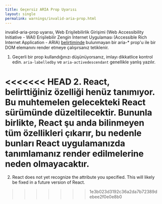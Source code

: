 ```yaml
---
title: Geçersiz ARIA Prop Uyarısı
layout: single
permalink: warnings/invalid-aria-prop.html
---
```


invalid-aria-prop uyarısı, Web Erişilebilirlik Girişimi (Web Accessibility Initiative - WAI) Erişilebilir Zengin İnternet Uygulaması (Accessible Rich Internet Application - ARIA) [belirtiminde](https://www.w3.org/TR/wai-aria-1.1/#states_and_properties) bulunmayan bir aria-* prop'u ile bir DOM elemanını render etmeye çalışırsanız tetiklenir.

1. Geçerli bir prop kullandığınızı düşünüyorsanız, imlayı dikkatlice kontrol edin. `aria-labelledby` ve `aria-activedescendant` genellikle yanlış yazılır.

<<<<<<< HEAD
2. React, belirttiğiniz özelliği henüz tanımıyor. Bu muhtemelen gelecekteki React sürümünde düzeltilecektir. Bununla birlikte, React şu anda bilinmeyen tüm özellikleri çıkarır, bu nedenle bunları React uygulamanızda tanımlamanız render edilmelerine neden olmayacaktır.
=======
2. React does not yet recognize the attribute you specified. This will likely be fixed in a future version of React.
>>>>>>> 1e3b023d3192c36a2da7b72389debee2f0e0e8b0
